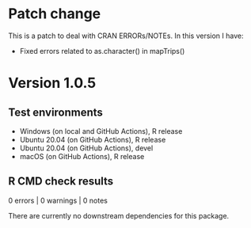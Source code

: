 # Patch change
This is a patch to deal with CRAN ERRORs/NOTEs. In this version I have:

* Fixed errors related to as.character() in mapTrips()

# Version 1.0.5

## Test environments
* Windows (on local and GitHub Actions), R release
* Ubuntu 20.04 (on GitHub Actions), R release
* Ubuntu 20.04 (on GitHub Actions), devel
* macOS (on GitHub Actions), R release

## R CMD check results

0 errors | 0 warnings | 0 notes

There are currently no downstream dependencies for this package.